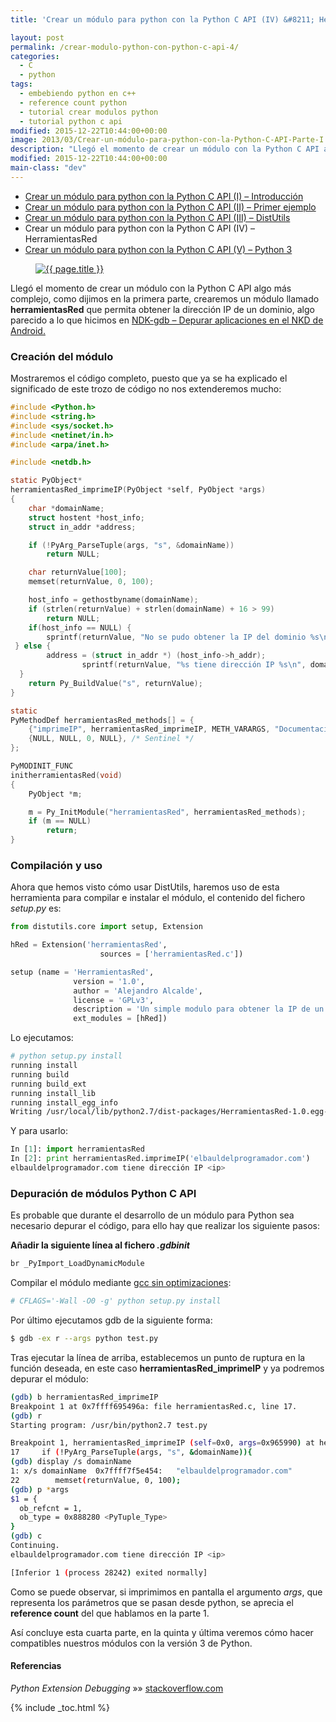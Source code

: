```yaml
---
title: 'Crear un módulo para python con la Python C API (IV) &#8211; HerramientasRed'

layout: post
permalink: /crear-modulo-python-con-python-c-api-4/
categories:
  - C
  - python
tags:
  - embebiendo python en c++
  - reference count python
  - tutorial crear modulos python
  - tutorial python c api
modified: 2015-12-22T10:44:00+00:00
image: 2013/03/Crear-un-módulo-para-python-con-la-Python-C-API-Parte-I.png
description: "Llegó el momento de crear un módulo con la Python C API algo más complejo, como dijimos en la primera parte, crearemos un módulo llamado **herramientasRed** que permita obtener la dirección IP de un dominio, algo parecido a lo que hicimos en NDK-gdb – Depurar aplicaciones en el NKD de Android."
modified: 2015-12-22T10:44:00+00:00
main-class: "dev"
---
```


* [Crear un módulo para python con la Python C API (I) – Introducción][1]
* [Crear un módulo para python con la Python C API (II) – Primer ejemplo][2]
* [Crear un módulo para python con la Python C API (III) – DistUtils][3]
* Crear un módulo para python con la Python C API (IV) – HerramientasRed
* [Crear un módulo para python con la Python C API (V) – Python 3][4]


<figure>
  <a href="/assets/img/2013/03/Crear-un-módulo-para-python-con-la-Python-C-API-Parte-I.png"><img src="/assets/img/2013/03/Crear-un-módulo-para-python-con-la-Python-C-API-Parte-I.png" title="{{ page.title }}" alt="{{ page.title }}" /></a>
</figure>

Llegó el momento de crear un módulo con la Python C API algo más complejo, como dijimos en la primera parte, crearemos un módulo llamado **herramientasRed** que permita obtener la dirección IP de un dominio, algo parecido a lo que hicimos en [NDK-gdb – Depurar aplicaciones en el NKD de Android.][5]


<!--ad-->

### Creación del módulo

Mostraremos el código completo, puesto que ya se ha explicado el significado de este trozo de código no nos extenderemos mucho:

```c
#include <Python.h>
#include <string.h>
#include <sys/socket.h>
#include <netinet/in.h>
#include <arpa/inet.h>

#include <netdb.h>

static PyObject*
herramientasRed_imprimeIP(PyObject *self, PyObject *args)
{
    char *domainName;
    struct hostent *host_info;
    struct in_addr *address;

    if (!PyArg_ParseTuple(args, "s", &domainName))
        return NULL;

    char returnValue[100];
    memset(returnValue, 0, 100);

    host_info = gethostbyname(domainName);
    if (strlen(returnValue) + strlen(domainName) + 16 > 99)
        return NULL;
    if(host_info == NULL) {
        sprintf(returnValue, "No se pudo obtener la IP del dominio %s\n", domainName);
 } else {
        address = (struct in_addr *) (host_info->h_addr);
                sprintf(returnValue, "%s tiene dirección IP %s\n", domainName, inet_ntoa(*address));
  }
    return Py_BuildValue("s", returnValue);
}

static
PyMethodDef herramientasRed_methods[] = {
    {"imprimeIP", herramientasRed_imprimeIP, METH_VARARGS, "Documentación del módulo ejemplo"},
    {NULL, NULL, 0, NULL}, /* Sentinel */
};

PyMODINIT_FUNC
initherramientasRed(void)
{
    PyObject *m;

    m = Py_InitModule("herramientasRed", herramientasRed_methods);
    if (m == NULL)
        return;
}

```

### Compilación y uso

Ahora que hemos visto cómo usar DistUtils, haremos uso de esta herramienta para compilar e instalar el módulo, el contenido del fichero *setup.py* es:

```python
from distutils.core import setup, Extension

hRed = Extension('herramientasRed',
                    sources = ['herramientasRed.c'])

setup (name = 'HerramientasRed',
              version = '1.0',
              author = 'Alejandro Alcalde',
              license = 'GPLv3',
              description = 'Un simple modulo para obtener la IP de un dominio',
              ext_modules = [hRed])

```

Lo ejecutamos:

```bash
# python setup.py install
running install
running build
running build_ext
running install_lib
running install_egg_info
Writing /usr/local/lib/python2.7/dist-packages/HerramientasRed-1.0.egg-info

```

Y para usarlo:

```python
In [1]: import herramientasRed
In [2]: print herramientasRed.imprimeIP('elbauldelprogramador.com')
elbauldelprogramador.com tiene dirección IP <ip>

```

### Depuración de módulos Python C API

Es probable que durante el desarrollo de un módulo para Python sea necesario depurar el código, para ello hay que realizar los siguiente pasos:

**Añadir la siguiente línea al fichero *.gdbinit***

```bash
br _PyImport_LoadDynamicModule

```

Compilar el módulo mediante [gcc sin optimizaciones][6]:

```bash
# CFLAGS='-Wall -O0 -g' python setup.py install

```

Por último ejecutamos gdb de la siguiente forma:

```bash
$ gdb -ex r --args python test.py

```

Tras ejecutar la línea de arriba, establecemos un punto de ruptura en la función deseada, en este caso **herramientasRed_imprimeIP** y ya podremos depurar el módulo:

```bash
(gdb) b herramientasRed_imprimeIP
Breakpoint 1 at 0x7ffff695496a: file herramientasRed.c, line 17.
(gdb) r
Starting program: /usr/bin/python2.7 test.py

Breakpoint 1, herramientasRed_imprimeIP (self=0x0, args=0x965990) at herramientasRed.c:17
17     if (!PyArg_ParseTuple(args, "s", &domainName)){
(gdb) display /s domainName
1: x/s domainName  0x7ffff7f5e454:   "elbauldelprogramador.com"
22        memset(returnValue, 0, 100);
(gdb) p *args
$1 = {
  ob_refcnt = 1,
  ob_type = 0x888280 <PyTuple_Type>
}
(gdb) c
Continuing.
elbauldelprogramador.com tiene dirección IP <ip>

[Inferior 1 (process 28242) exited normally]


```

Como se puede observar, si imprimimos en pantalla el argumento *args*, que representa los parámetros que se pasan desde python, se aprecia el **reference count** del que hablamos en la parte 1.

Así concluye esta cuarta parte, en la quinta y última veremos cómo hacer compatibles nuestros módulos con la versión 3 de Python.

#### Referencias

*Python Extension Debugging* »» <a href="http://stackoverflow.com/questions/15253586/python-extension-debugging" target="_blank">stackoverflow.com</a>



 [1]: https://elbauldelprogramador.com/crear-modulo-python-con-python-c-api-1/ "Crear un módulo para python con la Python C API (I)"
 [2]: https://elbauldelprogramador.com/crear-modulo-python-con-python-c-api-2/ "Crear un módulo para python con la Python C API (II)"
 [3]: https://elbauldelprogramador.com/crear-modulo-python-con-python-c-api-3-distutils/ "Crear un módulo para python con la Python C API (III)"
 [4]: https://elbauldelprogramador.com/crear-modulo-python-con-python-c-api-5-python3/ "Crear un módulo para python con la Python C API (V)"
 [5]: /ndk-gdb-depurar-aplicaciones-en-el-nkd-de-android/ "NDK-gdb – Depurar aplicaciones en el NKD de Android"
 [6]: https://elbauldelprogramador.com/peso-hamming-y-optimizacion/ "Optimizando código y evaluando el rendimiento"

{% include _toc.html %}
